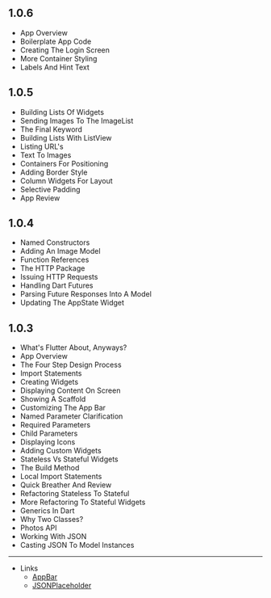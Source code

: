 ## 1.0.6
- App Overview
- Boilerplate App Code
- Creating The Login Screen
- More Container Styling
- Labels And Hint Text

## 1.0.5
- Building Lists Of Widgets
- Sending Images To The ImageList
- The Final Keyword
- Building Lists With ListView
- Listing URL's
- Text To Images
- Containers For Positioning
- Adding Border Style
- Column Widgets For Layout
- Selective Padding
- App Review

## 1.0.4
- Named Constructors
- Adding An Image Model
- Function References
- The HTTP Package
- Issuing HTTP Requests
- Handling Dart Futures
- Parsing Future Responses Into A Model
- Updating The AppState Widget

## 1.0.3
- What's Flutter About, Anyways?
- App Overview
- The Four Step Design Process
- Import Statements
- Creating Widgets
- Displaying Content On Screen
- Showing A Scaffold
- Customizing The App Bar
- Named Parameter Clarification
- Required Parameters
- Child Parameters
- Displaying Icons
- Adding Custom Widgets
- Stateless Vs Stateful Widgets
- The Build Method
- Local Import Statements
- Quick Breather And Review
- Refactoring Stateless To Stateful
- More Refactoring To Stateful Widgets
- Generics In Dart
- Why Two Classes?
- Photos API
- Working With JSON
- Casting JSON To Model Instances

----- 
- Links
  - [AppBar](https://api.flutter.dev/flutter/material/AppBar-class.html)
  - [JSONPlaceholder](https://jsonplaceholder.typicode.com/)